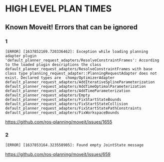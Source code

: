 # HIGH LEVEL PLAN TIMES

## Known Moveit! Errors that can be ignored

### 1
```
[ERROR] [1637852169.720336462]: Exception while loading planning adapter plugin 'default_planner_request_adapters/ResolveConstraintFrames': According to the loaded plugin descriptions the class default_planner_request_adapters/ResolveConstraintFrames with base class type planning_request_adapter::PlanningRequestAdapter does not exist. Declared types are  chomp/OptimizerAdapter default_planner_request_adapters/AddIterativeSplineParameterization default_planner_request_adapters/AddTimeOptimalParameterization default_planner_request_adapters/AddTimeParameterization default_planner_request_adapters/Empty default_planner_request_adapters/FixStartStateBounds default_planner_request_adapters/FixStartStateCollision default_planner_request_adapters/FixStartStatePathConstraints default_planner_request_adapters/FixWorkspaceBounds
```
https://github.com/ros-planning/moveit/issues/1655

### 2
```
[ERROR] [1637853164.323558905]: Found empty JointState message
```

https://github.com/ros-planning/moveit/issues/659
